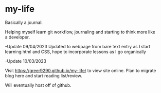 # my-life

Basically a journal.

Helping myself learn git workflow, journaling and starting to think more like a developer.

-Update 09/04/2023
Updated to webpage from bare text entry as I start learning html and CSS, hope to incorporate lessons as I go organically

-Update 10/03/2023

Visit https://greer9290.github.io/my-life/ to view site online. Plan to migrate blog here and start reading list/review.

Will eventually host off of github.
